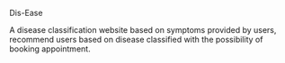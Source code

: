 Dis-Ease

A disease classification website based on symptoms provided by users, recommend users based on disease classified with the possibility of booking appointment.
